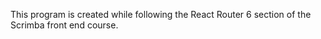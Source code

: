 This program is created while following the React Router 6 section of the Scrimba front end course. 
